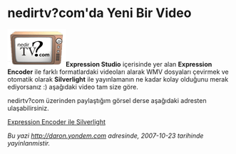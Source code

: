 # nedirtv?com'da Yeni Bir Video 

![](../media/nedirtv_com_da_Yeni_Bir_Video/nedirtv_logo.png)**Expression
Studio** içerisinde yer alan **Expression Encoder** ile farklı
formatlardaki videoları alarak WMV dosyaları çevirmek ve otomatik olarak
**Silverlight** ile yayınlamanın ne kadar kolay olduğunu merak
ediyorsanız :) aşağıdaki video tam size göre.

nedirtv?com üzerinden paylaştığım görsel derse aşağıdaki adresten
ulaşabilirsiniz.

[Expression Encoder ile
Silverlight](http://www.nedirtv.com/VideoDetay.aspx?VideoID=70)


*Bu yazi http://daron.yondem.com adresinde, 2007-10-23 tarihinde yayinlanmistir.*